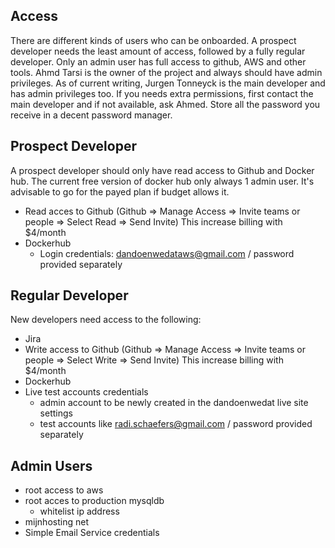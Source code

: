 ## Access
There are different kinds of users who can be onboarded. A prospect developer needs the least amount of access, followed by a fully regular developer. Only an admin user has full access to github, AWS and other tools. Ahmd Tarsi is the owner of the project and always should have admin privileges. As of current writing, Jurgen Tonneyck is the main developer and has admin privileges too. If you needs extra permissions, first contact the main developer and if not available, ask Ahmed. Store all the password you receive in a decent password manager.
## Prospect Developer
A prospect developer should only have read access to Github and Docker hub. The current free version of docker hub only always 1 admin user. It's advisable to go for the payed plan if budget allows it.

* Read acces to Github (Github => Manage Access => Invite teams or people => Select Read => Send Invite) This increase billing with $4/month
* Dockerhub 
     *  Login credentials: dandoenwedataws@gmail.com / password provided separately

## Regular Developer
New developers need access to the following:

* Jira 
* Write access to Github (Github => Manage Access => Invite teams or people => Select Write => Send Invite) This increase billing with $4/month
* Dockerhub
* Live test accounts credentials 
     * admin account to be newly created in the dandoenwedat live site settings
     * test accounts like radi.schaefers@gmail.com / password provided separately
## Admin Users
* root access to aws
* root acces to production mysqldb
     * whitelist ip address
* mijnhosting net
* Simple Email Service credentials